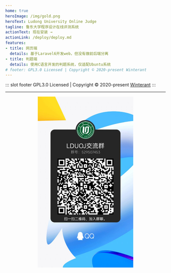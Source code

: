 ```yaml
---
home: true
heroImage: /img/gold.png
heroText: Ludong University Online Judge
tagline: 鲁东大学程序设计在线评测系统
actionText: 现在安装 →
actionLink: /deploy/deploy.md
features:
- title: 网页端
  details: 基于Laravel6开发web，但没有做前后端分离
- title: 判题端
  details: 使用C语言开发的判题系统，仅适配Ubuntu系统
# footer: GPL3.0 Licensed | Copyright © 2020-present Winterant
---
```


::: slot footer
GPL3.0 Licensed | Copyright © 2020-present [Winterant](https://github.com/winterant)
:::

---

<div align="center">
<img src="./img/qqgroup.jpg" width="300">
</div>
